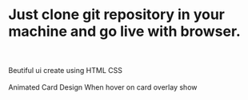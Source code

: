 <h1>Just clone git repository in your machine and go live with browser.</h1>
<br><br>
Beutiful ui create using HTML CSS
<br><br>
Animated Card Design When hover on card overlay show
<br><br<
![Screenshot 2024-05-14 111635](https://github.com/sahilshekh541/FrontEnd-Animated-Card/assets/153481960/e8f06a9b-9012-4bec-a7ee-9a52f8b8045f)
